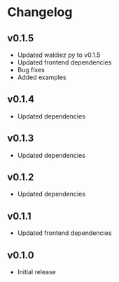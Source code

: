 # Changelog

## v0.1.5

- Updated waldiez py to v0.1.5
- Updated frontend dependencies
- Bug fixes
- Added examples

## v0.1.4

- Updated dependencies

## v0.1.3

- Updated dependencies

## v0.1.2

- Updated dependencies

## v0.1.1

- Updated frontend dependencies

## v0.1.0

- Initial release
